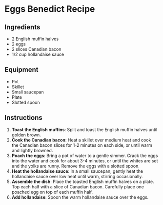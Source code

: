 # Eggs Benedict Recipe  

## Ingredients  
- 2 English muffin halves  
- 2 eggs  
- 2 slices Canadian bacon  
- 1/2 cup hollandaise sauce  

## Equipment  
- Pot  
- Skillet  
- Small saucepan  
- Plate  
- Slotted spoon  

## Instructions  
1. **Toast the English muffins**: Split and toast the English muffin halves until golden brown.  
2. **Cook the Canadian bacon**: Heat a skillet over medium heat and cook the Canadian bacon slices for 1-2 minutes on each side, or until warm and lightly browned.  
3. **Poach the eggs**: Bring a pot of water to a gentle simmer. Crack the eggs into the water and cook for about 3-4 minutes, or until the whites are set and the yolks are runny. Remove the eggs with a slotted spoon.  
4. **Heat the hollandaise sauce**: In a small saucepan, gently heat the hollandaise sauce over low heat until warm, stirring occasionally.  
5. **Assemble the dish**: Place the toasted English muffin halves on a plate. Top each half with a slice of Canadian bacon. Carefully place one poached egg on top of each muffin half.  
6. **Add hollandaise**: Spoon the warm hollandaise sauce over the eggs.